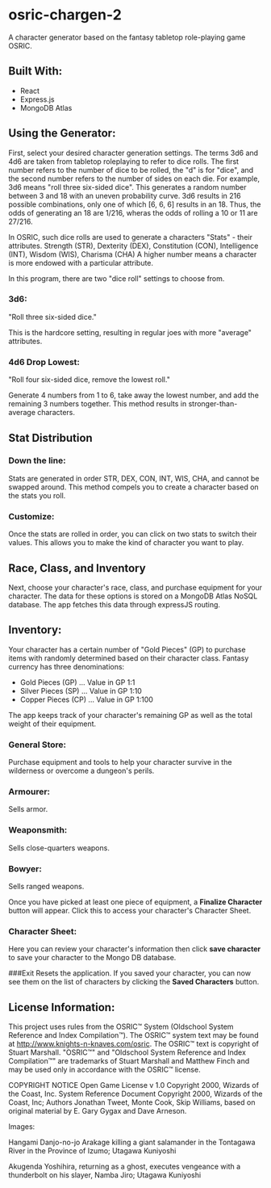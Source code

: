 # osric-chargen-2

A character generator based on the fantasy tabletop role-playing game OSRIC.

## Built With:
- React
- Express.js
- MongoDB Atlas

Using the Generator:
--------------------------------------------------------------

First, select your desired character generation settings.
The terms 3d6 and 4d6 are taken from tabletop roleplaying to refer to dice rolls.
The first number refers to the number of dice to be rolled, the "d" is for "dice", and the second number refers to the number of sides on each die.
For example, 3d6 means "roll three six-sided dice".
This generates a random number between 3 and 18 with an uneven probability curve.
3d6 results in 216 possible combinations, only one of which [6, 6, 6] results in an 18. 
Thus, the odds of generating an 18 are 1/216, wheras the odds of rolling a 10 or 11 are 27/216.

In OSRIC, such dice rolls are used to generate a characters "Stats" - their attributes.
Strength (STR), Dexterity (DEX), Constitution (CON), Intelligence (INT), Wisdom (WIS), Charisma (CHA)
A higher number means a character is more endowed with a particular attribute.

In this program, there are two "dice roll" settings to choose from.

### 3d6:

"Roll three six-sided dice."

This is the hardcore setting, resulting in regular joes with more "average" attributes.

### 4d6 Drop Lowest:

"Roll four six-sided dice, remove the lowest roll."

Generate 4 numbers from 1 to 6, take away the lowest number, and add the remaining 3 numbers together.
This method results in stronger-than-average characters.

Stat Distribution
--------------------------------------------------------------

### Down the line:

Stats are generated in order STR, DEX, CON, INT, WIS, CHA, and cannot be swapped around.
This method compels you to create a character based on the stats you roll.

### Customize:

Once the stats are rolled in order, you can click on two stats to switch their values.
This allows you to make the kind of character you want to play.

Race, Class, and Inventory
--------------------------------------------------------------
Next, choose your character's race, class, and purchase equipment for your character.
The data for these options is stored on a MongoDB Atlas NoSQL database. The app fetches this data through expressJS routing.

## Inventory:

Your character has a certain number of "Gold Pieces" (GP) to purchase items with randomly determined based on their character class. 
Fantasy currency has three denominations:

- Gold Pieces (GP) ... Value in GP 1:1
- Silver Pieces (SP) ... Value in GP 1:10
- Copper Pieces (CP) ... Value in GP 1:100

The app keeps track of your character's remaining GP as well as the total weight of their equipment.

### General Store:

Purchase equipment and tools to help your character survive in the wilderness or overcome a dungeon's perils.
     
### Armourer:
Sells armor.
     
### Weaponsmith:
Sells close-quarters weapons.
     
### Bowyer:
Sells ranged weapons.

Once you have picked at least one piece of equipment, a **Finalize Character** button will appear. Click this to access your character's Character Sheet.

### Character Sheet:
Here you can review your character's information then click **save character** to save your character to the Mongo DB database.

###Exit
Resets the application. If you saved your character, you can now see them on the list of characters by clicking the **Saved Characters** button.


License Information:
--------------------------------------------------------------

This project uses rules from the OSRIC™ System (Oldschool System Reference and Index Compilation™). The OSRIC™ system text may be found at http://www.knights-n-knaves.com/osric. The OSRIC™ text is copyright of Stuart Marshall. "OSRIC™" and "Oldschool System Reference and Index Compilation™" are trademarks of Stuart Marshall and Matthew Finch and may be used only in accordance with the OSRIC™ license.

COPYRIGHT NOTICE Open Game License v 1.0 Copyright 2000, Wizards of the Coast, Inc. System Reference Document Copyright 2000, Wizards of the Coast, Inc; Authors Jonathan Tweet, Monte Cook, Skip Williams, based on original material by E. Gary Gygax and Dave Arneson.

Images:

Hangami Danjo-no-jo Arakage killing a giant salamander in the Tontagawa River in the Province of Izumo; Utagawa Kuniyoshi

Akugenda Yoshihira, returning as a ghost, executes vengeance with a thunderbolt on his slayer, Namba Jiro; Utagawa Kuniyoshi
